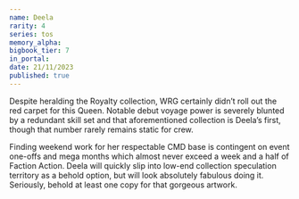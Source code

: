 ```yaml
---
name: Deela
rarity: 4
series: tos
memory_alpha:
bigbook_tier: 7
in_portal:
date: 21/11/2023
published: true
---
```


Despite heralding the Royalty collection, WRG certainly didn’t roll out the red carpet for this Queen. Notable debut voyage power is severely blunted by a redundant skill set and that aforementioned collection is Deela’s first, though that number rarely remains static for crew.

Finding weekend work for her respectable CMD base is contingent on event one-offs and mega months which almost never exceed a week and a half of Faction Action. Deela will quickly slip into low-end collection speculation territory as a behold option, but will look absolutely fabulous doing it. Seriously, behold at least one copy for that gorgeous artwork.
